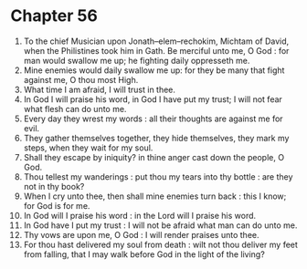 # Chapter 56

1. To the chief Musician upon Jonath–elem–rechokim, Michtam of David, when the Philistines took him in Gath. Be merciful unto me, O God : for man would swallow me up; he fighting daily oppresseth me.
2. Mine enemies would daily swallow me up: for they be many that fight against me, O thou most High.
3. What time I am afraid, I will trust in thee.
4. In God I will praise his word, in God I have put my trust; I will not fear what flesh can do unto me.
5. Every day they wrest my words : all their thoughts are against me for evil.
6. They gather themselves together, they hide themselves, they mark my steps, when they wait for my soul.
7. Shall they escape by iniquity? in thine anger cast down the people, O God.
8. Thou tellest my wanderings : put thou my tears into thy bottle : are they not in thy book?
9. When I cry unto thee, then shall mine enemies turn back : this I know; for God is for me.
10. In God will I praise his word : in the Lord will I praise his word.
11. In God have I put my trust : I will not be afraid what man can do unto me.
12. Thy vows are upon me, O God : I will render praises unto thee.
13. For thou hast delivered my soul from death : wilt not thou deliver my feet from falling, that I may walk before God in the light of the living?


